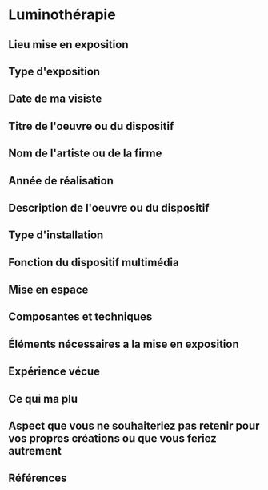 # Luminothérapie

## Lieu mise en exposition

## Type d'exposition

## Date de ma visiste

## Titre de l'oeuvre ou du dispositif

## Nom de l'artiste ou de la firme 

## Année de réalisation

## Description de l'oeuvre ou du dispositif

## Type d'installation 

## Fonction du dispositif multimédia

## Mise en espace 

## Composantes et techniques

## Éléments nécessaires a la mise en exposition

## Expérience vécue

## Ce qui ma plu 

## Aspect que vous ne souhaiteriez pas retenir pour vos propres créations ou que vous feriez autrement

## Références
